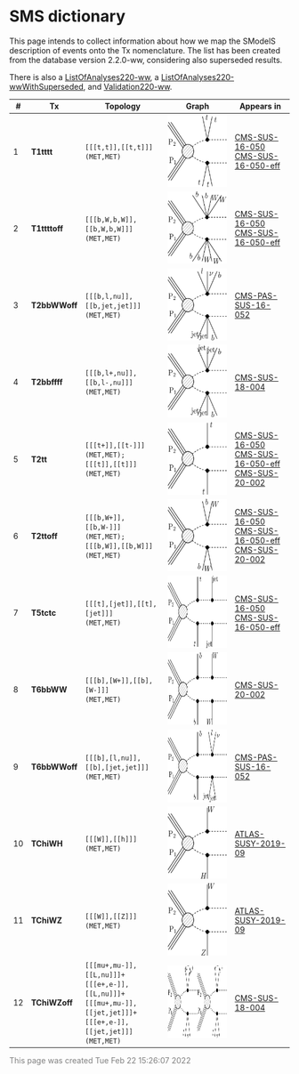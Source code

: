 

# SMS dictionary
This page intends to collect information about how we map the SModelS description of
events onto the Tx nomenclature. The list has been created from the database version 2.2.0-ww, considering also superseded results.

There is also a [ListOfAnalyses220-ww](https://smodels.github.io/docs/ListOfAnalyses220-ww), a [ListOfAnalyses220-wwWithSuperseded](https://smodels.github.io/docs/ListOfAnalyses220-wwWithSuperseded), and [Validation220-ww](Validation220-ww).

| **#** | **Tx** | **Topology** | **Graph** | **Appears in** |
| ----- | ------ | ------------ | --------- | -------------- |
| 1 | <a name="T1tttt"></a>**T1tttt**<br> | `[[[t,t]],[[t,t]]]`<BR>`(MET,MET)` | <img alt="T1tttt" src="../feyn/straight/T1tttt.png" height="130"> | [CMS-SUS-16-050](http://cms-results.web.cern.ch/cms-results/public-results/publications/SUS-16-050/index.html)<BR>[CMS-SUS-16-050-eff](http://cms-results.web.cern.ch/cms-results/public-results/publications/SUS-16-050/index.html)|
| 2 | <a name="T1ttttoff"></a>**T1ttttoff**<br> | `[[[b,W,b,W]],[[b,W,b,W]]]`<BR>`(MET,MET)` | <img alt="T1ttttoff" src="../feyn/straight/T1ttttoff.png" height="130"> | [CMS-SUS-16-050](http://cms-results.web.cern.ch/cms-results/public-results/publications/SUS-16-050/index.html)<BR>[CMS-SUS-16-050-eff](http://cms-results.web.cern.ch/cms-results/public-results/publications/SUS-16-050/index.html)|
| 3 | <a name="T2bbWWoff"></a>**T2bbWWoff**<br> | `[[[b,l,nu]],[[b,jet,jet]]]`<BR>`(MET,MET)` | <img alt="T2bbWWoff" src="../feyn/straight/T2bbWWoff.png" height="130"> | [CMS-PAS-SUS-16-052](http://cms-results.web.cern.ch/cms-results/public-results/preliminary-results/SUS-16-052/index.html)|
| 4 | <a name="T2bbffff"></a>**T2bbffff**<br> | `[[[b,l+,nu]],[[b,l-,nu]]]`<BR>`(MET,MET)` | <img alt="T2bbffff" src="../feyn/straight/T2bbffff.png" height="130"> | [CMS-SUS-18-004](http://cms-results.web.cern.ch/cms-results/public-results/publications/SUS-18-004/index.html)|
| 5 | <a name="T2tt"></a>**T2tt**<br> | `[[[t+]],[[t-]]]`<BR>`(MET,MET);`<BR>`[[[t]],[[t]]]`<BR>`(MET,MET)` | <img alt="T2tt" src="../feyn/straight/T2tt.png" height="130"> | [CMS-SUS-16-050](http://cms-results.web.cern.ch/cms-results/public-results/publications/SUS-16-050/index.html)<BR>[CMS-SUS-16-050-eff](http://cms-results.web.cern.ch/cms-results/public-results/publications/SUS-16-050/index.html)<BR>[CMS-SUS-20-002](http://cms-results.web.cern.ch/cms-results/public-results/publications/SUS-20-002/index.html)|
| 6 | <a name="T2ttoff"></a>**T2ttoff**<br> | `[[[b,W+]],[[b,W-]]]`<BR>`(MET,MET);`<BR>`[[[b,W]],[[b,W]]]`<BR>`(MET,MET)` | <img alt="T2ttoff" src="../feyn/straight/T2ttoff.png" height="130"> | [CMS-SUS-16-050](http://cms-results.web.cern.ch/cms-results/public-results/publications/SUS-16-050/index.html)<BR>[CMS-SUS-16-050-eff](http://cms-results.web.cern.ch/cms-results/public-results/publications/SUS-16-050/index.html)<BR>[CMS-SUS-20-002](http://cms-results.web.cern.ch/cms-results/public-results/publications/SUS-20-002/index.html)|
| 7 | <a name="T5tctc"></a>**T5tctc**<br> | `[[[t],[jet]],[[t],[jet]]]`<BR>`(MET,MET)` | <img alt="T5tctc" src="../feyn/straight/T5tctc.png" height="130"> | [CMS-SUS-16-050](http://cms-results.web.cern.ch/cms-results/public-results/publications/SUS-16-050/index.html)<BR>[CMS-SUS-16-050-eff](http://cms-results.web.cern.ch/cms-results/public-results/publications/SUS-16-050/index.html)|
| 8 | <a name="T6bbWW"></a>**T6bbWW**<br> | `[[[b],[W+]],[[b],[W-]]]`<BR>`(MET,MET)` | <img alt="T6bbWW" src="../feyn/straight/T6bbWW.png" height="130"> | [CMS-SUS-20-002](http://cms-results.web.cern.ch/cms-results/public-results/publications/SUS-20-002/index.html)|
| 9 | <a name="T6bbWWoff"></a>**T6bbWWoff**<br> | `[[[b],[l,nu]],[[b],[jet,jet]]]`<BR>`(MET,MET)` | <img alt="T6bbWWoff" src="../feyn/straight/T6bbWWoff.png" height="130"> | [CMS-PAS-SUS-16-052](http://cms-results.web.cern.ch/cms-results/public-results/preliminary-results/SUS-16-052/index.html)|
| 10 | <a name="TChiWH"></a>**TChiWH**<br> | `[[[W]],[[h]]]`<BR>`(MET,MET)` | <img alt="TChiWH" src="../feyn/straight/TChiWH.png" height="130"> | [ATLAS-SUSY-2019-09](https://atlas.web.cern.ch/Atlas/GROUPS/PHYSICS/PAPERS/SUSY-2019-09/)|
| 11 | <a name="TChiWZ"></a>**TChiWZ**<br> | `[[[W]],[[Z]]]`<BR>`(MET,MET)` | <img alt="TChiWZ" src="../feyn/straight/TChiWZ.png" height="130"> | [ATLAS-SUSY-2019-09](https://atlas.web.cern.ch/Atlas/GROUPS/PHYSICS/PAPERS/SUSY-2019-09/)|
| 12 | <a name="TChiWZoff"></a>**TChiWZoff**<br> | `[[[mu+,mu-]],[[L,nu]]]+`<BR>`[[[e+,e-]],[[L,nu]]]+`<BR>`[[[mu+,mu-]],[[jet,jet]]]+`<BR>`[[[e+,e-]],[[jet,jet]]]`<BR>`(MET,MET)` | <img alt="TChiWZoff" src="../feyn/straight/TChiWZoff.png" height="130"> | [CMS-SUS-18-004](http://cms-results.web.cern.ch/cms-results/public-results/publications/SUS-18-004/index.html)|

<font color='grey'>This page was created Tue Feb 22 15:26:07 2022</font>
